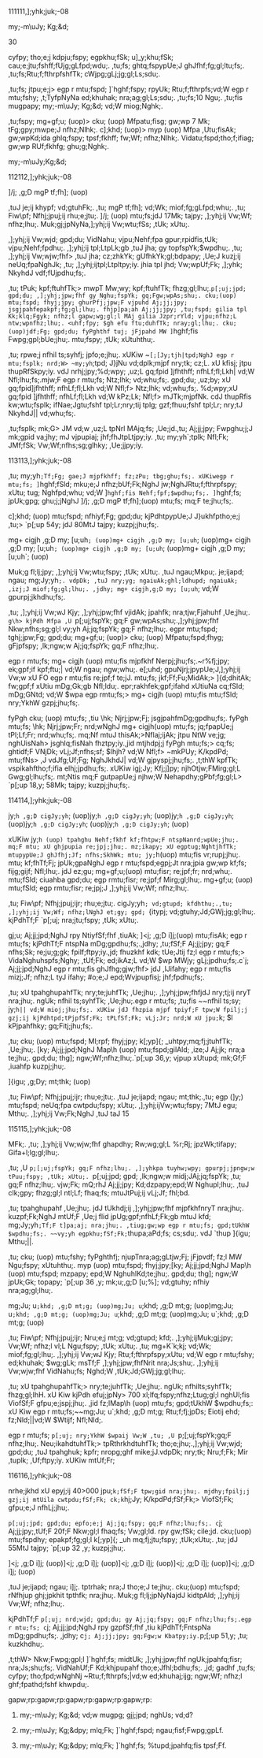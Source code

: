 111111,];yhk;juk;-08

my;-m\uJy; Kg\;\&d;

30

cyfpy; tho;e;j kdpju;fspy; egpkhu;fSk; u]_y;khu;fSk; cau;e;jtu;fshff;fUjg;gLfpd;wdu;. ,tu;fs; ghtq;fspypUe;J ghJfhf;fg;gl;ltu;fs;. ,tu;fs;Rtu;f;fthrpfshfTk; cWjpg;gLj;jg;gl;Ls;sdu;.

,tu;fs; jtpu;e;j> egp r mtu;fspd; ]`hghf;fspy; rpyUk; Rtu;f;fthrpfs;vd;W egp r mtu;fshy; ,t;TyfpNyNa ed;khuhak; nra;ag;gl;Ls;sdu;. ,tu;fs;10 Ngu;. ,tu;fis mugpapy; my;-m\uJy; Kg\;\&d; vd;W miog;Nghk;.

,tu;fspy; mg+gf;u; (uop)> cku; (uop) Mfpatu;fisg; gw;wp 7 Mk; tFg;gpy;mwpe;J nfhz;Nlhk;. c];khd; (uop)> myp (uop) Mfpa ,Utu;fisAk; gw;wpKd;ida ghlq;fspy; tpsf;fkhff; fw;Wf; nfhz;Nlhk;. Vidatu;fspd;tho;f;ifiag; gw;wp RUf;fkhfg; ghu;g;Nghk;.

my;-m\uJy;Kg\;\&d;

112112,];yhk;juk;-08

]/j; ,g;D mgP tf;fh]; (uop)

,tuJ je;ij khypf; vd;gtuhFk;. ,tu; mgP tf;fh]; vd;Wk; miof;fg;gLfpd;whu;. ,tu; Fiw\pf; Nfhj;jpuj;ij rhu;e;jtu;. ]/j; (uop) mtu;fs;jdJ 17Mk; tajpy; ,];yhj;ij Vw;Wf; nfhz;lhu;. Muk;gj;jpNyNa,];yhj;ij Vw;wtu;fSs; ,tUk; xUtu;.

,];yhj;ij Vw;wjd; gpd;du; VidNahu; vjpu;Nehf;fpa gpur;rpidfis,tUk; vjpu;Nehf;fpdhu;. ,];yhj;ij tpl;LtpLk;gb ,tuJ jha; gy topfspYk;$wpdhu;. ,tu; ,];yhj;ij Vw;wjw;fhf> ,tuJ jha; cz;zhkYk; gUfhkYk;gl;bdpapy; ,Ue;J kuzj;ij neUq;fpaNghJk; ,tu; ,];yhj;ijtpl;Ltpltpy;iy. jhia tpl jhd; Vw;wpUf;Fk; ,];yhk; NkyhdJ vdf;fUjpdhu;fs;.

,tu; tPuk; kpf;ftuhfTk;> mwpT Mw;wy; kpf;ftuhfTk; fhzg;gl;lhu;.`p[;uj;jpd; gpd;du; ,];yhj;jpw;fhf gy Nghu;fspYk; gq;Fgw;wpAs;shu;. cku;(uop) mtu;fspd; fhyj;jpy; ghurPfj;jpw;F vjpuhd Aj;jj;jpy; jsgjpahfepakpf;fg;gl;lhu;. fhjp]pa;ah Aj;jj;jpy; ,tu;fspd; gilia tpl Kk;klq;Fgyk; nfhz;l gapw;wg;gl;l MAj gilia Jzpr;rYld; vjpu;nfhz;L ntw;wpnfhz;lhu;. <uhf;fpy; $gh efu ftu;duhfTk; nray;gl;lhu;. cku; (uop)jdf;Fg; gpd;du; fyPghthf tuj; jFjpahd MW ]`hghf;fis Fwpg;gpl;bUe;jhu;. mtu;fspy; ,tUk; xUtuhthu;.

,tu; rpwe;j nfhil ts;syhfj; jpfo;e;jhu;. xUKiw ~`[;[Jy;tjh|tpd;NghJ egp r mtu;fsplk; nrd;W> ~my;yh`;tpd; J}jNu vd;dplk;mjpf nry;tk; cz;L. xU kfisj; jtpu thupRfSkpy;iy. vdJ nrhj;jpy;%d;wpy; ,uz;L gq;fpid ]jfhthff; nfhLf;fl;Lkh| vd;W Nfl;lhu;fs;.mjw;F egp r mtu;fs; Ntz;lhk; vd;whu;fs;. gpd;du; ,uz;by; xU gq;fpid]jfhthff; nfhLf;fl;Lkh vd;W Nfl;f> Ntz;lhk; vd;whu;fs;. %d;wpy;xU gq;fpid ]jfhthff; nfhLf;fl;Lkh vd;W kPz;Lk; Nfl;f> mJTk;mjpfNk. cdJ thupRfis kw;wtu;fsplk; ifNae;Jgtu;fshf tpl;Lr;nry;tij tplg; gzf;fhuu;fshf tpl;Lr; nry;tJ NkyhdJ|| vd;whu;fs;.

,tu;fsplk; mk;G> JM vd;w ,uz;L tpNrl MAjq;fs; ,Ue;jd.,tu; Aj;jj;jpy; Fwpghu;j;J mk;gpid va;jhy; mJ vjpupiaj; jhf;fhJtpLtjpy;iy. ,tu; my;yh`;tplk; Nfl;Fk; JMf;fSk; Vw;Wf;nfhs;sg;glhky; ,Ue;jjpy;iy.

113113,];yhk;juk;-08

,tu; my;yh`;Tf;Fg; gae;J mjpfkhff; fz;zPu; tbg;ghu;fs;. xUKiwegp r mtu;fs; ]`hghf;fSld; mku;e;J nfhz;bUf;Fk;NghJ jw;NghJRtu;f;fthrpfspy; xUtu; tug; Nghfpd;whu; vd;W ]`hghf;fis Nehf;fpf;$wpdhu;fs;. ]`hghf;fs; jpUk;gpg; ghu;j;jNghJ ]/j; ,g;D mgP tf;fh];(uop) mtu;fs; mq;F te;jhu;fs;.

c];khd; (uop) mtu;fspd; nfhiyf;Fg; gpd;du; kjPdhtpypUe;J J}ukhfptho;e;j ,tu;> `p[;up 54y; jdJ 80MtJ tajpy; kuzpj;jhu;fs;.

mg+ cigjh ,g;D my; [u;uh`; (uop)mg+ cigjh ,g;D my; [u;uh`; (uop)mg+ cigjh ,g;D my; [u;uh`; (uop)mg+ cigjh ,g;D my; [u;uh`; (uop)mg+ cigjh ,g;D my; [u;uh`; (uop)

Muk;g fl;lj;jpy; ,];yhj;ij Vw;wtu;fspy; ,tUk; xUtu;. ,tuJ ngau;Mkpu;. je;ijapd; ngau; mg;Jy;yh`;. vdpDk; ,tuJ nry;yg; ngaiuAk;ghl;ldhupd; ngaiuAk; ,izj;J miof;fg;gl;lhu;. ,jdhy; mg+ cigjh,g;D my; [u;uh`; vd;W gpurpj;jkhdhu;fs;.

,tu; ,];yhj;ij Vw;wJ Kjy; ,];yhj;jpw;fhf vjidAk; jpahfk; nra;tjw;Fjahuhf ,Ue;jhu;. `g\h> kjPdh Mfpa ,U `p[;uj;fspYk; gq;F gw;wpAs;shu;.,];yhj;jpw;fhf Nkw;nfhs;sg;gl;l vy;yh Aj;jq;fspYk; gq;F nfhz;lhu;. egpr mtu;fspd; tghj;jpw;Fg; gpd;du; mg+gf;u; (uop)> cku; (uop) Mfpatu;fspd;fhyg; gFjpfspy; ,lk;ngw;w Aj;jq;fspYk; gq;F nfhz;lhu;.

egp r mtu;fs; mg+ cigjh (uop) mtu;fis mjpfkhf Nerpj;jhu;fs;.~r%fj;jpy; ek;gpf;if kpf;ftu;| vd;W ngau; ngw;whu;. e[;uhd; gpuNjrj;jpypUe;J,];yhj;ij Vw;w xU FO egp r mtu;fis re;jpf;f te;jJ. mtu;fs; jkf;Ff;Fu;MidAk;> ]{d;dhitAk; fw;gpf;f xUtiu mDg;Gk;gb Nfl;ldu;. epr;rakhfek;gpf;ifahd xUtiuNa cq;fSld; mDg;GNtd; vd;W $wpa egp rmtu;fs;> mg+ cigjh (uop) mtu;fis mtu;fSld; nry;YkhW gzpj;jhu;fs;.

fyPgh cku; (uop) mtu;fs; ,tiu \hk; Njrj;jpw;Fj; jsgjpahfmDg;gpdhu;fs;. fyPgh mtu;fs; \hk; Njrj;jpw;Fr; nrd;wNghJ mg+ cigjh(uop) mtu;fs; jq;fpapUe;j tPl;Lf;Fr; nrd;whu;fs;. mq;Nf mtuJ thisAk;>Nflaj;ijAk; jtpu NtW ve;jg; nghUisNah> jsghlq;fisNah fhztpy;iy.,jid mtjhdpj;j fyPgh mtu;fs;> cq;fs; ghtidf;F VNjDk; vLj;Jf;nfhs;sf; $lhjh? vd;W Nfl;f> ~mkPUy; K/kpdPd; mtu;fNs> ,J vdJfg;Uf;Fg; NghJkhdJ| vd;W gjpyspj;jhu;fs;. ,t;thW kpfTk; vspikahftho;f;ifia elhj;jpdhu;fs;. xUKiw igj;Jy; Kfj;j]py; njhOtjw;FMirg;gl;L Gwg;gl;lhu;fs;. mt;Ntis mq;F gutpapUe;j njhw;W Nehapdhy;gPbf;fg;gl;L> `p[;up 18,y; 58Mk; tajpy; kuzpj;jhu;fs;.

114114,];yhk;juk;-08

jy;`h ,g;D cigJy;yh`; (uop)jy;`h ,g;D cigJy;yh`; (uop)jy;`h ,g;D cigJy;yh`; (uop)jy;`h ,g;D cigJy;yh`; (uop)jy;`h ,g;D cigJy;yh`; (uop)

xUKiw jy;`h (uop) tpahghu Nehf;fkhf kf;fhtpw;F ntspNanrd;wpUe;jhu;. mq;F mtu; xU ghjpupia re;jpj;jhu;. mz;ikapy; xU egptug;NghtjhfTk; mtupypUe;J ghJfhj;Jf; nfhs;SkhWk; mtu; jy;`h(uop) mtu;fis vr;rupj;jhu;. mtu; kf;fhTf;Fj; jpUk;gpaNghJ egp r mtu;fspd;egpj;Jt nra;jpia gw;wp kf;fs; fijg;gijf; Nfl;lhu;. jdJ ez;gu; mg+gf;u;(uop) mtu;fisr; re;jpf;fr; nrd;whu;. mtu;fSld; ciuahba gpd;du; egp rmtu;fisr; re;jpf;f Mirg;gl;lhu;. mg+gf;u; (uop) mtu;fSld; egp rmtu;fisr; re;jpj;J ,];yhj;ij Vw;Wf; nfhz;lhu;.

,tu; Fiw\pf; Nfhj;jpuj;ijr; rhu;e;jtu;. cigJy;yh`; vd;gtupd; kfdhthu;.,tu; ,];yhj;ij Vw;Wf; nfhz;lNghJ et;gy; gpd; `{itypj; vd;gtuhy;Jd;GWj;jg;gl;lhu;. kjPdhTf;F `p[;uj; nra;jtu;fspy; ,tUk; xUtu;.

gj;u; Aj;jj;jpd;NghJ rpy NtiyfSf;fhf ,tiuAk; ]<j; ,g;D i]j;(uop) mtu;fisAk; egp r mtu;fs; kjPdhTf;F ntspNa mDg;gpdhu;fs;.,jdhy; ,tu;fSf;F Aj;jj;jpy; gq;F nfhs;Sk; re;ju;g;gk; fpilf;ftpy;iy.,jd; fhuzkhf kdk; tUe;Jtij fz;l egp r mtu;fs;> VidaNghuhspfs;Nghy; ,tUf;Fk; ed;ikAz;L vd;W $wp MWjy; gLj;jpdhu;fs;.c`j; Aj;jj;jpd;NghJ egp r mtu;fis ghJfhg;gjw;fhf> jdJ ,lJifahy; egp r mtu;fis mizj;Jf; nfhz;L tyJ ifahy; #o;e;J epd;Wvjpupfisj; jhf;fpdhu;fs;.

,tu; xU tpahghupahfTk; nry;te;juhfTk; ,Ue;jhu;. ,];yhj;jpw;fhfjdJ nry;tj;ij nryT nra;jhu;. ngUk; nfhil ts;syhfTk; ,Ue;jhu;.egp r mtu;fs; ,tu;fis ~~nfhil ts;sy; jy;`h|| vd;W mioj;jhu;fs;. xUKiw jdJ fhzpia mjpf tpiyf;F tpw;W fpilj;j gzj;ij kjPdhtpd;tPjpfSf;Fk; tPLfSf;Fk; vLj;Jr; nrd;W xU jpu;`k; $l kPjpahfhky; gq;Fitj;jhu;fs;.

,tu; cku; (uop) mtu;fspd; Ml;rpf; fhyj;jpy; k[;yp]{\; \_uhtpy;mq;fj;jtuhfTk; ,Ue;jhu;. [ky; Aj;jj;jpd;NghJ Map\h (uop) mtu;fspd;gilAld; ,ize;J Aj;jk; nra;a te;jhu;. gpd;du; thg]; ngw;Wf;nfhz;lhu;.`p[;up 36,y; vjpup xUtupd; mk;Gf;F ,iuahfp kuzpj;jhu;.

]{igu; ,g;Dy; mt;thk; (uop)

,tu; Fiw\pf; Nfhj;jpuj;ijr; rhu;e;jtu;. ,tuJ je;ijapd; ngau; mt;thk;.,tu; egp (]y;) mtu;fspd; neUq;fpa cwtpdu;fspy; xUtu;. ,];yhj;ijVw;wtu;fspy; 7MtJ egu; Mthu;. ,];yhj;ij Vw;Fk;NghJ ,tuJ taJ 15

115115,];yhk;juk;-08

MFk;. ,tu; ,];yhj;ij Vw;wjw;fhf ghapdhy; Rw;wg;gl;L %r;Rj; jpzWk;tifapy; Gifa+l;lg;gl;lhu;.

,tu; ,U `p;[;uj;fspYk; gq;F nfhz;lhu;. ,];yhkpa tuyhw;wpy; gpurpj;jpngw;w tPuu;fspy; ,tUk; xUtu;. `p[;uj;jpd; gpd; ,lk;ngw;w midj;JAj;jq;fspYk; ,tu; gq;F nfhz;lhu;. vjw;Fk; mQ;rhJ Aj;jj;jpy; Kd;dzpapy;epd;W Nghupl;lhu;. ,tuJ clk;gpy; fhzg;gl;l ntl;Lf; fhaq;fs; mtuJtPuj;ij vLj;Jf; fhl;bd.

,tu; tpahghupahf ,Ue;jhu;. jdJ tUkhdj;ij ,];yhj;jpw;fhf mjpfkhfnryT nra;jhu;. kuzpf;Fk;NghJ mtUf;F ,Ue;j flid jpUg;gpf;nfhLf;Fk;gb mtuJ kfd; mg;Jy;yh`;Tf;F t]pa;aj; nra;jhu;. ,tiug;gw;wp egp r mtu;fs; gpd;tUkhW $wpdhu;fs;. ~~vy;yh egpkhu;fSf;Fk;`thupa;aPd;fs; cs;sdu;. vdJ `thup ]{igu; Mthu;||.

,tu; cku; (uop) mtu;fshy; fyPghthfj; njupTnra;ag;gLtjw;Fj; jFjpvdf; fz;l MW Ngu;fspy; xUtuhthu;. myp (uop) mtu;fspd; fhyj;jpy;[ky; Aj;jj;jpd;NghJ Map\h (uop) mtu;fspd; mzpapy; epd;W NghuhlKd;te;jhu;. gpd;du; thg]; ngw;W jpUk;Gk; topapy; `p[;up 36 ,y; mk;u;,g;D [u;%]; vd;gtuhy; nfhiy nra;ag;gl;lhu;.

mg;Ju; u`;khd; ,g;D mt;g; (uop)mg;Ju; u`;khd; ,g;D mt;g; (uop)mg;Ju; u`;khd; ,g;D mt;g; (uop)mg;Ju; u`;khd; ,g;D mt;g; (uop)mg;Ju; u`;khd; ,g;D mt;g; (uop)

,tu; Fiw\pf; Nfhj;jpuj;ijr; Nru;e;j mt;g; vd;gtupd; kfd;. ,];yhj;ijMuk;gj;jpy; Vw;Wf; nfhz;l vl;L Ngu;fspy; ,tUk; xUtu;. ,tu; mg+K`k;kj; vd;Wk; miof;fg;gl;lhu;. ,];yhj;ij Vw;wJ Kjy; Rtu;f;fthrpfspy;xUtu; vd;W egp r mtu;fshy; ed;khuhak; $wg;gLk; msTf;F ,];yhj;jpw;fhfNrit nra;Js;shu;. ,];yhj;ij Vw;wjw;fhf VidNahu;fs; Nghd;W ,tUk;Jd;GWj;jg;gl;lhu;.

,tu; xU tpahghupahfTk;> nry;te;juhfTk; ,Ue;jhu;. ngUk; nfhilts;syhfTk; fhzg;gl;lhH. xU Kiw kjPdh efuj;jpNy> 700 xl;lfq;fspy;nfhz;Ltug;gl;l nghUl;fis ViofSf;F gfpu;e;jspj;jhu;. ,jid fz;lMap\h (uop) mtu;fs; gpd;tUkhW $wpdhu;fs;: xU Kiw egp r mtu;fs;~~mg;Ju; u`;khd; ,g;D mt;g; Rtu;f;fj;jpDs; Eiotij ehd; fz;Nld;||vd;W $Wtijf; Nfl;Nld;.

egp r mtu;fs; `p[;uj; nry;YkhW $wpaij Vw;W ,tu; ,U `p;[;uj;fspYk;gq;F nfhz;lhu;. Neu;ikahdtuhfTk;> tpRthrkhdtuhfTk; tho;e;jhu;.,];yhj;ij Vw;wjd; gpd;du; ,tuJ tpahghuk; kpfr; nropg;ghf mike;jJ.vdpDk; nry;tk; Nru;f;Fk; Mir ,tuplk; ,Uf;ftpy;iy. xUKiw mtUf;Fr;

116116,];yhk;juk;-08

nrhe;jkhd xU epyj;ij 40>000 jpu;`k;fSf;F tpw;gid nra;jhu;. mjdhy;fpilj;j gzj;ij mtUila cwtpdu;fSf;Fk; ck;k`hj;Jy; K/kpdPd;fSf;Fk;> ViofSf;Fk; gfpu;e;J nfhLj;jhu;.

`p[;uj;jpd; gpd;du; epfo;e;j Aj;jq;fspy; gq;F nfhz;lhu;fs;. c`j; Aj;jj;jpy;,tUf;F 20f;F Nkw;gl;l fhaq;fs; Vw;gl;ld. rpy gw;fSk; cile;jd. cku;(uop) mtu;fspdhy; epakpf;fg;gl;l k[;yp]{\; \_uh mq;fj;jtu;fspy; ,tUk;xUtu;. ,tu; jdJ 55MtJ tajpy; `p[;up 32 ,y; kuzpj;jhu;.

]<j; ,g;D i]j; (uop)]<j; ,g;D i]j; (uop)]<j; ,g;D i]j; (uop)]<j; ,g;D i]j; (uop)]<j; ,g;D i]j; (uop)

,tuJ je;ijapd; ngau; i]j;. tptrhak; nra;J tho;e;J te;jhu;. cku;(uop) mtu;fspd; rNfhjup ghj;jpkhit tpthfk; nra;jhu;. Muk;g fl;lj;jpNyNajdJ kidtpAld; ,];yhj;ij Vw;Wf; nfhz;lhu;.

kjPdhTf;F `p[;uj; nrd;wjd; gpd;du; gy Aj;jq;fspy; gq;F nfhz;lhu;fs;.egp r mtu;fs; c`j; Aj;jj;jpd;NghJ rpy gzpfSf;fhf ,tiu kjPdhTf;FntspNa mDg;gpdhu;fs;. ,jdhy; c`j; Aj;jj;jpy; gq;Fgw;w Kbatpy;iy.`p;[;up 51,y; ,tu; kuzkhdhu;.

,t;thW> Nkw;Fwpg;gpl;l ]`hghf;fs; midtUk; ,];yhj;jpw;fhf ngUk;jpahfq;fisr; nra;Js;shu;fs;. VidNahUf;F Kd;khjpupahf tho;e;Jfhl;bdhu;fs;. ,jd; gadhf ,tu;fs; cyfpy; tho;fpd;wNghNj ~Rtu;f;fthrpfs;|vd;w ed;khuhaj;ijg; ngw;Wf; nfhz;l ghf;fpathd;fshf khwpdu;.

gapw;rp:gapw;rp:gapw;rp:gapw;rp:gapw;rp:

1. my;-m\uJy; Kg\;\&d; vd;w mugpg; gjj;jpd; nghUs; vd;d?

2. my;-m\uJy; Kg\;\&dpy; mlq;Fk; ]`hghf;fspd; ngau;fisf;Fwpg;gpLf.

3. my;-m\uJy; Kg\;\&dpy; mlq;Fk; ]`hghf;fs; %tupd;jpahfq;fis tpsf;Ff.